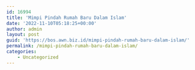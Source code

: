 ```yaml
---
id: 16994
title: 'Mimpi Pindah Rumah Baru Dalam Islam'
date: '2022-11-10T05:18:25+00:00'
author: admin
layout: post
guid: 'https://bos.awn.biz.id/mimpi-pindah-rumah-baru-dalam-islam/'
permalink: /mimpi-pindah-rumah-baru-dalam-islam/
categories:
    - Uncategorized
---
```


